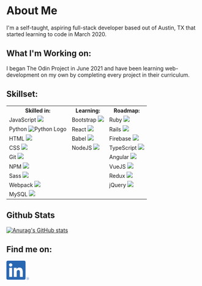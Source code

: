 # About Me
I'm a self-taught, aspiring full-stack developer based out of Austin, TX that started learning to code in March 2020. 

## What I'm Working on:
I began The Odin Project in June 2021 and have been learning web-development on my own by completing every project in their curriculum.

## Skillset:
<table>
  <tr>
    <th>
      Skilled in:
    </th>
    <th>
      Learning:
    </th>
    <th>
      Roadmap:
    </th>
  </tr>
  <tr>
    <td>
      <span>JavaScript</span>
      <img src="https://cdn.jsdelivr.net/gh/devicons/devicon/icons/javascript/javascript-original.svg" />
    </td>
    <td>
      <span>Bootstrap</span>
      <img src="https://cdn.jsdelivr.net/gh/devicons/devicon/icons/bootstrap/bootstrap-original.svg" />
    </td>
    <td>
      <span>Ruby</span>
      <img src="https://cdn.jsdelivr.net/gh/devicons/devicon/icons/ruby/ruby-original.svg" />
    </td>
  </tr>
  <tr>
    <td>
      <span>Python</span>
      <img src="https://cdn.jsdelivr.net/gh/devicons/devicon/icons/python/python-original.svg" alt="Python Logo">
    </td>
    <td>
      <span>React</span>
      <img src="https://cdn.jsdelivr.net/gh/devicons/devicon/icons/react/react-original.svg" />
    </td>
    <td>
      <span>Rails</span>
      <img src="https://cdn.jsdelivr.net/gh/devicons/devicon/icons/rails/rails-plain-wordmark.svg" />
    </td>
  </tr>
  <tr>
    <td>
      <span>HTML</span>
      <img src="https://cdn.jsdelivr.net/gh/devicons/devicon/icons/html5/html5-original.svg" />
    </td>
    <td>
      <span>Babel</span>
      <img src="https://cdn.jsdelivr.net/gh/devicons/devicon/icons/babel/babel-original.svg" />
    </td>
    <td>
      <span>Firebase</span>
      <img src="https://cdn.jsdelivr.net/gh/devicons/devicon/icons/firebase/firebase-plain.svg"/>
    </td>
  </tr>
  <tr>
    <td>
      <span>CSS</span>
      <img src="https://cdn.jsdelivr.net/gh/devicons/devicon/icons/css3/css3-original.svg" />
    </td>
    <td>
      <span>NodeJS</span>
      <img src="https://cdn.jsdelivr.net/gh/devicons/devicon/icons/nodejs/nodejs-original.svg"/>
    </td>
    <td>
      <span>TypeScript</span>
      <img src="https://cdn.jsdelivr.net/gh/devicons/devicon/icons/typescript/typescript-original.svg" />
    </td>
  </tr>
  <tr>
    <td>
      <span>Git</span>
      <img src="https://cdn.jsdelivr.net/gh/devicons/devicon/icons/git/git-original.svg"/>
    </td>
    <td></td>
    <td>
      <span>Angular</span>
      <img src="https://cdn.jsdelivr.net/gh/devicons/devicon/icons/angularjs/angularjs-original.svg" />
    </td>
  </tr>
  <tr>
    <td>
      <span>NPM</span>
      <img src="https://cdn.jsdelivr.net/gh/devicons/devicon/icons/npm/npm-original-wordmark.svg" />
    </td>
    <td></td>
    <td>
      <span>VueJS</span>
      <img src="https://cdn.jsdelivr.net/gh/devicons/devicon/icons/vuejs/vuejs-original.svg" />
    </td>
  </tr>
  <tr>
    <td>
      <span>Sass</span>
      <img src="https://cdn.jsdelivr.net/gh/devicons/devicon/icons/sass/sass-original.svg" />
    </td>
    <td></td>
    <td>
      <span>Redux</span>
      <img src="https://cdn.jsdelivr.net/gh/devicons/devicon/icons/redux/redux-original.svg" />
    </td>
  </tr>
  <tr>
    <td>
      <span>Webpack</span>
      <img src="https://cdn.jsdelivr.net/gh/devicons/devicon/icons/webpack/webpack-original.svg" />
    </td>
    <td></td>
    <td>
      <span>jQuery</span>
      <img src="https://cdn.jsdelivr.net/gh/devicons/devicon/icons/jquery/jquery-original.svg" />
    </td>
  </tr>
  <tr>
    <td>
      <span>MySQL</span>
      <img src="https://cdn.jsdelivr.net/gh/devicons/devicon/icons/mysql/mysql-original.svg" />
    </td>
    <td></td>
    <td></td>
  </tr>
</table>

## Github Stats
[![Anurag's GitHub stats](https://github-readme-stats.vercel.app/api?username=Drew-Daniels)](https://github.com/anuraghazra/github-readme-stats)

## Find me on:
<a href="linkedin.com/in/drew-daniels">
  <img src="./linked-in-logo.png" alt="LinkedIn Icon" height=50em>
</a>
